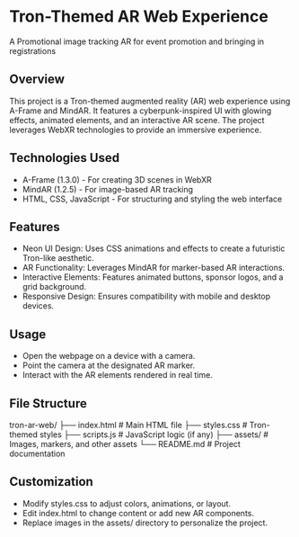 # Tron-Themed AR Web Experience
A Promotional image tracking AR for event promotion and bringing in registrations

## Overview
This project is a Tron-themed augmented reality (AR) web experience using A-Frame and MindAR. It features a cyberpunk-inspired UI with glowing effects, animated elements, and an interactive AR scene. The project leverages WebXR technologies to provide an immersive experience.

## Technologies Used
* A-Frame (1.3.0) - For creating 3D scenes in WebXR
* MindAR (1.2.5) - For image-based AR tracking
* HTML, CSS, JavaScript - For structuring and styling the web interface

## Features
* Neon UI Design: Uses CSS animations and effects to create a futuristic Tron-like aesthetic.
* AR Functionality: Leverages MindAR for marker-based AR interactions.
* Interactive Elements: Features animated buttons, sponsor logos, and a grid background.
* Responsive Design: Ensures compatibility with mobile and desktop devices.

## Usage
* Open the webpage on a device with a camera.
* Point the camera at the designated AR marker.
* Interact with the AR elements rendered in real time.

## File Structure
tron-ar-web/
├── index.html          # Main HTML file
├── styles.css          # Tron-themed styles
├── scripts.js         # JavaScript logic (if any)
├── assets/            # Images, markers, and other assets
└── README.md          # Project documentation

## Customization
* Modify styles.css to adjust colors, animations, or layout.
* Edit index.html to change content or add new AR components.
* Replace images in the assets/ directory to personalize the project.
